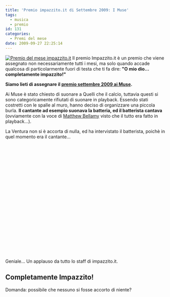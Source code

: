```yaml
---
title: 'Premio impazzito.it di Settembre 2009: I Muse'
tags:
  - musica
  - premio
id: 131
categories:
  - Premi del mese
date: 2009-09-27 22:25:14
---
```


[![Premio del mese impazzito.it](/uploads/2009/09/completamente-impazzito.png "completamente-impazzito")](http://www.youtube.com/watch?v=ispoFdWRXro)
Il premio Impazzito.it è un premio che viene assegnato non necessariamente tutti i mesi, ma solo quando accade qualcosa di particolarmente fuori di testa che ti fa dire: **"O mio dio... completamente impazzito!"**

**Siamo lieti di assegnare il [premio settembre 2009 ai Muse](http://www.youtube.com/watch?v=ispoFdWRXro).**

Ai Muse è stato chiesto di suonare a Quelli che il calcio, tuttavia questi si sono categoricamente rifiutati di suonare in playback.
Essendo stati costretti con le spalle al muro, hanno deciso di organizzare una piccola burla.
**Il cantante ad esempio suonava la batteria, ed il batterista cantava** (ovviamente con la voce di [Matthew Bellamy](http://it.wikipedia.org/wiki/Matthew_James_Bellamy) visto che il tutto era fatto in playback...).

La Ventura non si è accorta di nulla, ed ha intervistato il batterista, poichè in quel momento era il cantante...

<object classid="clsid:d27cdb6e-ae6d-11cf-96b8-444553540000" width="425" height="344" codebase="http://download.macromedia.com/pub/shockwave/cabs/flash/swflash.cab#version=6,0,40,0"><param name="allowFullScreen" value="true" /><param name="allowscriptaccess" value="always" /><param name="src" value="http://www.youtube.com/v/ispoFdWRXro&amp;hl=it&amp;fs=1&amp;color1=0x2b405b&amp;color2=0x6b8ab6" /><param name="allowfullscreen" value="true" /><embed type="application/x-shockwave-flash" width="425" height="344" src="http://www.youtube.com/v/ispoFdWRXro&amp;hl=it&amp;fs=1&amp;color1=0x2b405b&amp;color2=0x6b8ab6" allowscriptaccess="always" allowfullscreen="true"></embed></object>

Geniale... Un applauso da tutto lo staff di impazzito.it.

## Completamente Impazzito!

Domanda: possibile che nessuno si fosse accorto di niente?